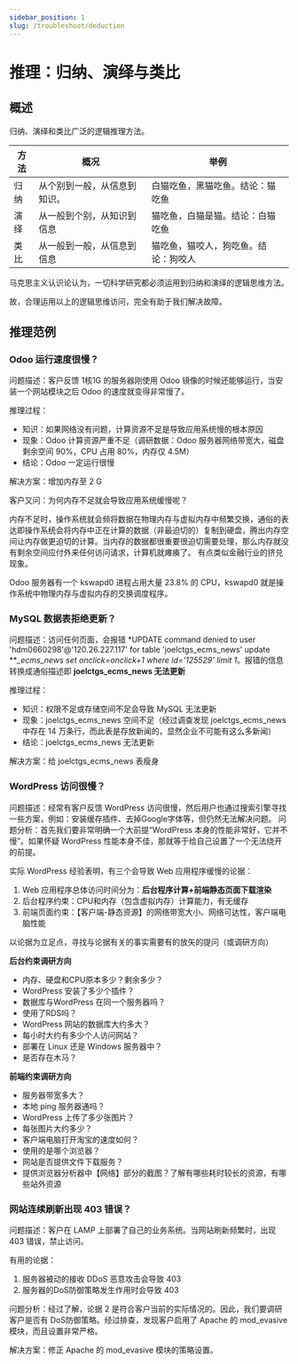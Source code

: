 ```yaml
---
sidebar_position: 1
slug: /troubleshoot/deduction
---
```


# 推理：归纳、演绎与类比

## 概述

归纳、演绎和类比广泛的逻辑推理方法。  

| 方法 | 概况                         | 举例                                 |
| ---- | ---------------------------- | ------------------------------------ |
| 归纳 | 从个别到一般，从信息到知识。 | 白猫吃鱼，黑猫吃鱼。结论：猫吃鱼     |
| 演绎 | 从一般到个别，从知识到信息   | 猫吃鱼，白猫是猫。结论：白猫吃鱼     |
| 类比 | 从一般到一般，从信息到信息   | 猫吃鱼，猫咬人，狗吃鱼。结论：狗咬人 |


马克思主义认识论认为，一切科学研究都必须运用到归纳和演绎的逻辑思维方法。 

故，合理运用以上的逻辑思维访问，完全有助于我们解决故障。    

## 推理范例

### Odoo 运行速度很慢？

问题描述：客户反馈 1核1G 的服务器刚使用 Odoo 镜像的时候还能够运行，当安装一个网站模块之后 Odoo 的速度就变得非常慢了。   

推理过程：  

* 知识：如果网络没有问题，计算资源不足是导致应用系统慢的根本原因
* 现象：Odoo 计算资源严重不足（调研数据：Odoo 服务器网络带宽大，磁盘剩余空间 90%，CPU 占用 80%，内存仅 4.5M）
* 结论：Odoo 一定运行很慢

解决方案：增加内存至 2 G

客户又问：为何内存不足就会导致应用系统缓慢呢？  

内存不足时，操作系统就会频将数据在物理内存与虚拟内存中频繁交换，通俗的表达即操作系统会将内存中正在计算的数据（非最迫切的）复制到硬盘，腾出内存空间让内存做更迫切的计算。当内存的数据都很重要很迫切需要处理，那么内存就没有剩余空间应付外来任何访问请求，计算机就瘫痪了。 有点类似金融行业的挤兑现象。 

Odoo 服务器有一个 kswapd0 进程占用大量 23.8% 的 CPU，kswapd0 就是操作系统中物理内存与虚拟内存的交换调度程序。  

### MySQL 数据表拒绝更新？

问题描述：访问任何页面，会报错 *UPDATE command denied to user 'hdm0660298'@'120.26.227.117' for table 'joelctgs_ecms_news' update ***_ecms_news set onclick=onclick+1 where id='125529' limit 1*。报错的信息转换成通俗描述即 **joelctgs_ecms_news 无法更新**

推理过程：  

* 知识：权限不足或存储空间不足会导致 MySQL 无法更新
* 现象：joelctgs_ecms_news 空间不足（经过调查发现 joelctgs_ecms_news 中存在 14 万条行，而此表是存放新闻的，显然企业不可能有这么多新闻）
* 结论：joelctgs_ecms_news 无法更新

解决方案：给 joelctgs_ecms_news 表瘦身

### WordPress 访问很慢？

问题描述：经常有客户反馈 WordPress 访问很慢，然后用户也通过搜索引擎寻找一些方案，例如：安装缓存插件、去掉Google字体等，但仍然无法解决问题。
问题分析：首先我们要非常明确一个大前提“WordPress 本身的性能非常好，它并不慢”。如果怀疑 WordPress 性能本身不佳，那就等于给自己设置了一个无法绕开的前提。  

实际 WordPress 经验表明，有三个会导致 Web 应用程序缓慢的论据：  

1. Web 应用程序总体访问时间分为：**后台程序计算+前端静态页面下载渲染**
2. 后台程序约束：CPU和内存（包含虚拟内存）计算能力，有无缓存
3. 前端页面约束：【客户端-静态资源】的网络带宽大小、网络可达性，客户端电脑性能

以论据为立足点，寻找与论据有关的事实需要有的放矢的提问（或调研方向）

**后台约束调研方向**  

- 内存、硬盘和CPU原本多少？剩余多少？
- WordPress 安装了多少个插件？
- 数据库与WordPress 在同一个服务器吗？
- 使用了RDS吗？
- WordPress 网站的数据库大约多大？
- 每小时大约有多少个人访问网站？
- 部署在 Linux 还是 Windows 服务器中？
- 是否存在木马？

**前端约束调研方向**  

- 服务器带宽多大？
- 本地 ping 服务器通吗？
- WordPress 上传了多少张图片？
- 每张图片大约多少？
- 客户端电脑打开淘宝的速度如何？
- 使用的是哪个浏览器？
- 网站是否提供文件下载服务？
- 提供浏览器分析器中【网络】部分的截图？了解有哪些耗时较长的资源，有哪些站外资源

### 网站连续刷新出现 403 错误？

问题描述：客户在 LAMP 上部署了自己的业务系统。当网站刷新频繁时，出现 403 错误，禁止访问。  

有用的论据：  

1. 服务器被动的接收 DDoS 恶意攻击会导致 403
2. 服务器的DoS防御策略发生作用时会导致 403

问题分析：经过了解，论据 2 是符合客户当前的实际情况的。因此，我们要调研客户是否有 DoS防御策略。经过排查，发现客户启用了 Apache 的 mod_evasive 模块，而且设置非常严格。

解决方案：修正 Apache 的 mod_evasive 模块的策略设置。   



